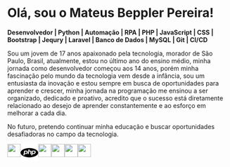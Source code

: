 # Olá, sou o Mateus Beppler Pereira!
**Desenvolvedor | Python | Automação | RPA | PHP | JavaScript | CSS | Bootstrap | Jequry | Laravel | Banco de Dados | MySQL | Git | CI/CD**

Sou um jovem de 17 anos apaixonado pela tecnologia, morador de São Paulo, Brasil, atualmente, estou no último ano do ensino médio, minha jornada como desenvolvedor começou aos 14 anos, porém minha fascinação pelo mundo da tecnologia vem desde a infância, sou um entusiasta da inovação e estou sempre em busca de oportunidades para aprender e crescer, minha jornada na programação me ensinou a ser organizado, dedicado e proativo, acredito que o sucesso está diretamente relacionado ao desejo de aprender constantemente e ao esforço em melhorar a cada dia.

No futuro, pretendo continuar minha educação e buscar oportunidades desafiadoras no campo da tecnologia.

<div style="display:flex">
<img src="https://cdn.jsdelivr.net/gh/devicons/devicon/icons/python/python-original.svg" height="30" width="30"/>
<img src="https://raw.githubusercontent.com/devicons/devicon/2ae2a900d2f041da66e950e4d48052658d850630/icons/php/php-plain.svg" height="40" width="40"/>
<img src="https://cdn.jsdelivr.net/gh/devicons/devicon/icons/javascript/javascript-original.svg" height="30" width="30"/>
<img src="https://cdn.jsdelivr.net/gh/devicons/devicon/icons/html5/html5-plain.svg" height="30" width="30"/>
<img src="https://cdn.jsdelivr.net/gh/devicons/devicon/icons/css3/css3-plain.svg" height="30" width="30"/>
<img src="https://cdn.jsdelivr.net/gh/devicons/devicon/icons/bootstrap/bootstrap-original.svg" height="30" width="30"/>
</div>
  <!--
**mateusbepplerpereira/mateusbepplerpereira** is a ✨ _special_ ✨ repository because its `README.md` (this file) appears on your GitHub profile.

Here are some ideas to get you started:

- 🔭 I’m currently working on ...
- 🌱 I’m currently learning ...
- 👯 I’m looking to collaborate on ...
- 🤔 I’m looking for help with ...
- 💬 Ask me about ...
- 📫 How to reach me: ...
- 😄 Pronouns: ...
- ⚡ Fun fact: ...
-->
